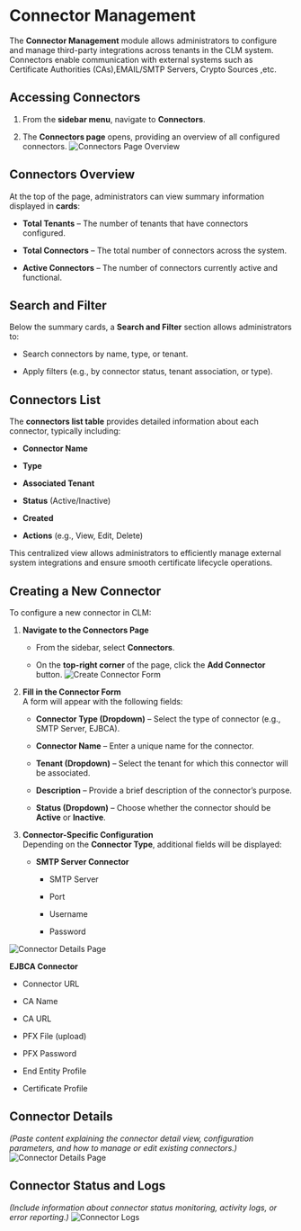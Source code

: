 # Connector Management

The **Connector Management** module allows administrators to configure and manage third-party integrations across tenants in the CLM system. Connectors enable communication with external systems such as Certificate Authorities (CAs),EMAIL/SMTP Servers, Crypto Sources ,etc.

## Accessing Connectors
1. From the **sidebar menu**, navigate to **Connectors**.
    
2. The **Connectors page** opens, providing an overview of all configured connectors.
![Connectors Page Overview](images/connectors_page_overview.png)

## Connectors Overview
At the top of the page, administrators can view summary information displayed in **cards**:

- **Total Tenants** – The number of tenants that have connectors configured.
    
- **Total Connectors** – The total number of connectors across the system.
    
- **Active Connectors** – The number of connectors currently active and functional.

## Search and Filter
Below the summary cards, a **Search and Filter** section allows administrators to:

- Search connectors by name, type, or tenant.
    
- Apply filters (e.g., by connector status, tenant association, or type).

## Connectors List
The **connectors list table** provides detailed information about each connector, typically including:

- **Connector Name**
    
- **Type**
    
- **Associated Tenant**
    
- **Status** (Active/Inactive)
    
- **Created**
    
- **Actions** (e.g., View, Edit, Delete)
    

This centralized view allows administrators to efficiently manage external system integrations and ensure smooth certificate lifecycle operations.

## Creating a New Connector
To configure a new connector in CLM:

1. **Navigate to the Connectors Page**
    
    - From the sidebar, select **Connectors**.
        
    - On the **top-right corner** of the page, click the **Add Connector** button.
![Create Connector Form](images/create_connector_form.png)

2. **Fill in the Connector Form**  
    A form will appear with the following fields:
    
    - **Connector Type (Dropdown)** – Select the type of connector (e.g., SMTP Server, EJBCA).
        
    - **Connector Name** – Enter a unique name for the connector.
        
    - **Tenant (Dropdown)** – Select the tenant for which this connector will be associated.
        
    - **Description** – Provide a brief description of the connector’s purpose.
        
    - **Status (Dropdown)** – Choose whether the connector should be **Active** or **Inactive**.
        
3. **Connector-Specific Configuration**  
    Depending on the **Connector Type**, additional fields will be displayed:
    
    - **SMTP Server Connector**
        
        - SMTP Server
            
        - Port
            
        - Username
            
        - Password

![Connector Details Page](images/connector_smtp.png)

**EJBCA Connector**

- Connector URL
    
- CA Name
    
- CA URL
    
- PFX File (upload)
    
- PFX Password
    
- End Entity Profile
    
- Certificate Profile
## Connector Details
*(Paste content explaining the connector detail view, configuration parameters, and how to manage or edit existing connectors.)*
![Connector Details Page](images/connector_details.png)

## Connector Status and Logs
*(Include information about connector status monitoring, activity logs, or error reporting.)*
![Connector Logs](images/connector_logs.png)
